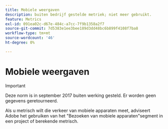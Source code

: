 ```yaml
---
title: Mobiele weergaven
description: buiten bedrijf gestelde metriek; niet meer gebruikt.
feature: Metrics
exl-id: 091ea02c-d67e-484c-a7cc-7f9b1358a2f7
source-git-commit: 7d5383e1ee3bee189d3dd48bc6b899f4108f7ba8
workflow-type: tm+mt
source-wordcount: '46'
ht-degree: 0%

---
```


# Mobiele weergaven

>[!IMPORTANT]
>
>Deze norm is in september 2017 buiten werking gesteld. Er worden geen gegevens geretourneerd.

Als u metrisch wilt die verkeer van mobiele apparaten meet, adviseert Adobe het gebruiken van het &quot;Bezoeken van mobiele apparaten&quot;segment in een project of berekende metrisch.
